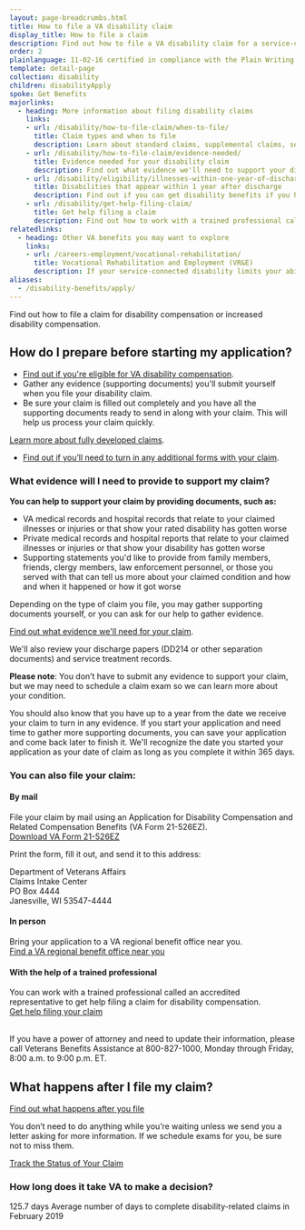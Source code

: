 ```yaml
---
layout: page-breadcrumbs.html
title: How to file a VA disability claim
display_title: How to file a claim
description: Find out how to file a VA disability claim for a service-connected disability online, by mail, in person, or with the help of a trained professional. Learn how to prepare to apply for VA disability, what documents you'll need, and how to get help filing your claim.
order: 2
plainlanguage: 11-02-16 certified in compliance with the Plain Writing Act
template: detail-page
collection: disability
children: disabilityApply
spoke: Get Benefits
majorlinks:
  - heading: More information about filing disability claims
    links:
    - url: /disability/how-to-file-claim/when-to-file/
      title: Claim types and when to file
      description: Learn about standard claims, supplemental claims, secondary claims, and more.
    - url: /disability/how-to-file-claim/evidence-needed/
      title: Evidence needed for your disability claim
      description: Find out what evidence we'll need to support your disability claim.
    - url: /disability/eligibility/illnesses-within-one-year-of-discharge/
      title: Disabilities that appear within 1 year after discharge
      description: Find out if you can get disability benefits if you have signs of an illness within a year after being discharged from service.
    - url: /disability/get-help-filing-claim/
      title: Get help filing a claim
      description: Find out how to work with a trained professional called an accredited representative to file your claim.
relatedlinks:
  - heading: Other VA benefits you may want to explore
    links:
    - url: /careers-employment/vocational-rehabilitation/
      title: Vocational Rehabilitation and Employment (VR&E)
      description: If your service-connected disability limits your ability to work or prevents you from working, find out if you can get VR&E benefits and services—like help exploring employment options and getting more training if required.
aliases:
  - /disability-benefits/apply/
---
```

<div itemscope itemtype ="http://schema.org/HowTo">
<div class="va-introtext" itemprop="description">

Find out how to file a claim for disability compensation or increased disability compensation.

</div>

## How do I prepare before starting my application?

- [Find out if you're eligible for VA disability compensation](/disability/eligibility/). <br>
- Gather any evidence (supporting documents) you'll submit yourself when you file your disability claim.
- Be sure your claim is filled out completely and you have all the supporting documents ready to send in along with your claim. This will help us process your claim quickly. <br>

[Learn more about fully developed claims](/disability/how-to-file-claim/evidence-needed/fully-developed-claims). <br>

- [Find out if you’ll need to turn in any additional forms with your claim](/disability/how-to-file-claim/additional-forms/). <br>


<div class="feature" markdown="1" itemprop="steps" itemscope itemtype ="http://schema.org/HowToSection">

<h3 itemprop="name">What evidence will I need to provide to support my claim?</h3>
<div itemprop="itemListElement">

**You can help to support your claim by providing documents, such as:**

- VA medical records and hospital records that relate to your claimed illnesses or injuries or that show your rated disability has gotten worse
- Private medical records and hospital reports that relate to your claimed illnesses or injuries or that show your disability has gotten worse
- Supporting statements you'd like to provide from family members, friends, clergy members, law enforcement personnel, or those you served with that can tell us more about your claimed condition and how and when it happened or how it got worse

Depending on the type of claim you file, you may gather supporting documents yourself, or you can ask for our help to gather evidence. <br>

[Find out what evidence we'll need for your claim](/disability/how-to-file-claim/evidence-needed/).

We'll also review your discharge papers (DD214 or other separation documents) and service treatment records.

**Please note**: You don’t have to submit any evidence to support your claim, but we may need to schedule a claim exam so we can learn more about your condition.

You should also know that you have up to a year from the date we receive your claim to turn in any evidence. If you start your application and need time to gather more supporting documents, you can save your application and come back later to finish it. We'll recognize the date you started your application as your date of claim as long as you complete it within 365 days.
</div>
</div>


<div id="react-applicationStatus" data-widget-type="disability-app-status"></div>

<div itemprop="steps" itemscope itemtype ="http://schema.org/HowToSection">

<h3 itemprop="name">You can also file your claim:</h3>
<div itemprop="itemListElement">

#### By mail

File your claim by mail using an Application for Disability Compensation and Related Compensation Benefits (VA Form 21-526EZ). <br>[Download VA Form 21-526EZ](https://www.vba.va.gov/pubs/forms/VBA-21-526EZ-ARE.pdf)

Print the form, fill it out, and send it to this address:

<p class="va-address-block">
Department of Veterans Affairs<br>
Claims Intake Center<br>
PO Box 4444<br>
Janesville, WI 53547-4444<br>
</p>

#### In person

Bring your application to a VA regional benefit office near you. <br>
[Find a VA regional benefit office near you](/find-locations/?facilityType=benefits)

#### With the help of a trained professional

You can work with a trained professional called an accredited representative to get help filing a claim for disability compensation. <br>
[Get help filing your claim](/disability/get-help-filing-claim/)

<br>
If you have a power of attorney and need to update their information, please call Veterans Benefits Assistance at 800-827-1000, Monday through Friday, 8:00 a.m. to 9:00 p.m. ET.


</div>
</div>

<div itemprop="steps" itemscope itemtype ="http://schema.org/HowToSection">

<h2 itemprop="name">What happens after I file my claim?</h2>
<div itemprop="itemListElement">

[Find out what happens after you file](/disability/after-you-file-claim/)

You don’t need to do anything while you’re waiting unless we send you a letter asking for more information. If we schedule exams for you, be sure not to miss them.

<a class="usa-button-primary" href="/track-claims">Track the Status of Your Claim</a>

<span id="days-to-complete-claim"></span>
### How long does it take VA to make a decision?

<div class="card information" markdown="0">
<span class="number">125.7 days</span>
<span class="description">Average number of days to complete disability-related claims in February 2019</span>
</div>
</div>
</div>

<br>
